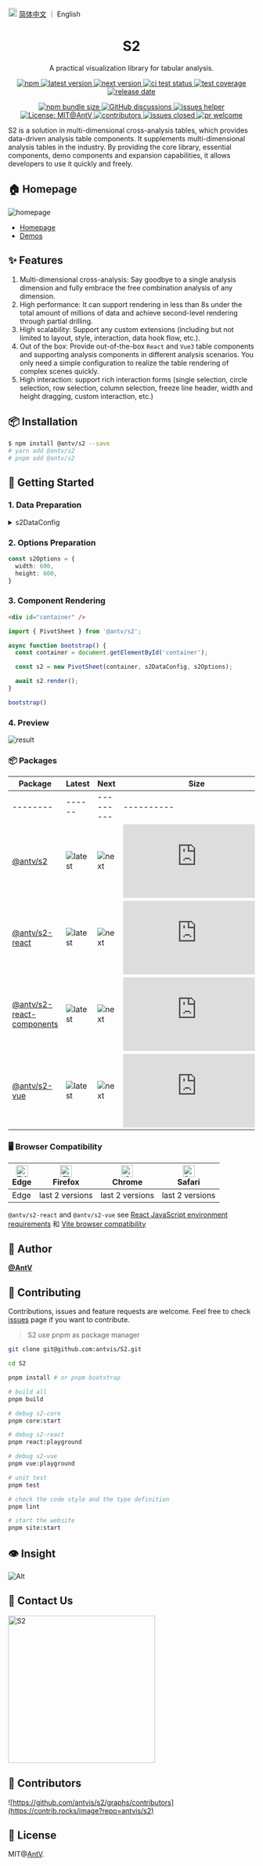 <img src="https://gw.alipayobjects.com/zos/antfincdn/R8sN%24GNdh6/language.svg" width="18" alt="language" />  [简体中文](./README.md) ｜
English

<h1 align="center">S2</h1>

<div align="center">

A practical visualization library for tabular analysis.

<p>
  <a href="https://www.npmjs.com/package/@antv/s2" title="npm">
    <img src="https://img.shields.io/npm/dm/@antv/s2.svg" alt="npm"/>
  </a>
  <a href="https://www.npmjs.com/package/@antv/s2" target="_blank">
    <img src="https://img.shields.io/npm/v/@antv/s2/latest.svg?logo=npm" alt="latest version">
  </a>
  <a href="https://www.npmjs.com/package/@antv/s2" target="_blank">
    <img  src="https://img.shields.io/npm/v/@antv/s2/next.svg?logo=npm" alt="next version">
  </a>
   <a href="https://github.com/antvis/S2/actions/workflows/test.yml" target="_blank">
    <img src="https://github.com/antvis/S2/actions/workflows/test.yml/badge.svg" alt="ci test status"/>
  </a>
  <a href="https://codecov.io/gh/antvis/S2" target="_blank">
    <img src="https://codecov.io/gh/antvis/S2/branch/next/graph/badge.svg" alt="test coverage"/>
  </a>
  <a href="https://github.com/antvis/S2/releases" target="_blank">
    <img src="https://img.shields.io/github/release-date/antvis/S2" alt="release date"/>
  </a>
</p>

<p>
  <a href="https://www.npmjs.com/package/@antv/s2" target="_blank">
    <img src="https://img.badgesize.io/https:/unpkg.com/@antv/s2/dist/s2.min.js?label=gzip%20size&compression=gzip" alt="npm bundle size" />
  </a>
  <a href="https://github.com/antvis/S2/discussions" target="_blank">
    <img src="https://img.shields.io/badge/discussions-on%20github-blue" alt="GitHub discussions"/>
  </a>
  <a href="https://github.com/actions-cool/issues-helper" target="_blank">
    <img src="https://img.shields.io/badge/using-issues--helper-blueviolet" alt="issues helper"/>
  </a>
  <a href="https://github.com/antvis/S2/blob/next/LICENSE" target="_blank">
    <img src="https://img.shields.io/badge/License-MIT@AntV-yellow.svg" alt="License: MIT@AntV" />
  </a>
  <a href="https://github.com/antvis/S2/graphs/contributors" target="_blank">
    <img src="https://img.shields.io/github/contributors/antvis/S2" alt="contributors"/>
  <a/>
  <a href="https://github.com/antvis/S2/issues?q=is%3Aissue+sort%3Aupdated-desc+is%3Aclosed" >
    <img src="https://img.shields.io/github/issues-closed/antvis/S2" alt="issues closed"/>
  <a/>
  <a href="https://github.com/antvis/S2/pulls" target="_blank">
    <img src="https://img.shields.io/badge/PRs-Welcome-brightgreen.svg" alt="pr welcome"/>
  <a/>
</p>

</div>

S2 is a solution in multi-dimensional cross-analysis tables, which provides data-driven analysis table components.
 It supplements multi-dimensional analysis tables in the industry. By providing the core library, essential components,
demo components and expansion capabilities, it allows developers to use it quickly and freely.

## 🏠 Homepage

![homepage](https://gw.alipayobjects.com/zos/antfincdn/6R5Koawk9L/huaban%2525202.png)

* [Homepage](https://s2.antv.antgroup.com/en)
* [Demos](https://s2.antv.antgroup.com/en/examples)

## ✨ Features

1. Multi-dimensional cross-analysis: Say goodbye to a single analysis dimension and fully embrace the free combination analysis of any dimension.
2. High performance: It can support rendering in less than 8s under the total amount of millions of data and achieve second-level rendering through partial drilling.
3. High scalability: Support any custom extensions (including but not limited to layout, style, interaction, data hook flow, etc.).
4. Out of the box: Provide out-of-the-box `React` and `Vue3` table components and supporting analysis components in different analysis scenarios. You only need a simple configuration to realize the table rendering
 of complex scenes quickly.
5. High interaction: support rich interaction forms (single selection, circle selection, row selection, column selection, freeze line header, width and height dragging, custom interaction, etc.)

## 📦 Installation

```bash
$ npm install @antv/s2 --save
# yarn add @antv/s2
# pnpm add @antv/s2
```

## 🔨 Getting Started

### 1. Data Preparation

<details>
  <summary>s2DataConfig</summary>

```ts
const s2DataConfig = {
  fields: {
    rows: ['province', 'city'],
    columns: ['type'],
    values: ['price'],
  },
  data: [
     {
      province: '浙江',
      city: '杭州',
      type: '笔',
      price: '1',
    },
    {
      province: '浙江',
      city: '杭州',
      type: '纸张',
      price: '2',
    },
    {
      province: '浙江',
      city: '舟山',
      type: '笔',
      price: '17',
    },
    {
      province: '浙江',
      city: '舟山',
      type: '纸张',
      price: '0.5',
    },
    {
      province: '吉林',
      city: '长春',
      type: '笔',
      price: '8',
    },
    {
      province: '吉林',
      city: '白山',
      type: '笔',
      price: '9',
    },
    {
      province: '吉林',
      city: '长春',
      type: ' 纸张',
      price: '3',
    },
    {
      province: '吉林',
      city: '白山',
      type: '纸张',
      price: '1',
    },
  ],
  meta: [
    {
      field: 'price',
      name: '价格',
    },
    {
      field: 'province',
      name: '省份',
    },
    {
      field: 'city',
      name: '城市',
    },
    {
      field: 'type',
      name: '类别',
    },
    {
      field: 'sub_type',
      name: '子类别',
    },
  ],
};
```

</details>

### 2.  Options Preparation

```ts
const s2Options = {
  width: 600,
  height: 600,
}
```

### 3. Component Rendering

```html
<div id="container" />
```

```ts
import { PivotSheet } from '@antv/s2';

async function bootstrap() {
  const container = document.getElementById('container');

  const s2 = new PivotSheet(container, s2DataConfig, s2Options);

  await s2.render();
}

bootstrap()
```

### 4. Preview

![result](https://mdn.alipayobjects.com/huamei_qa8qxu/afts/img/A*aTPcT4aKOq4AAAAAAAAAAAAADmJ7AQ/original)

### 📦 Packages

| Package  | Latest | Next | Size   | Download     |
| - | - | - | - | - |
| -------- | ------ | --------- | ----------  | ------ |
| [@antv/s2](https://github.com/antvis/S2/tree/next/packages/s2-core)        | ![latest](https://img.shields.io/npm/v/@antv/s2/latest.svg?logo=npm) |  ![next](https://img.shields.io/npm/v/@antv/s2/next.svg?logo=npm)  | ![size](https://img.badgesize.io/https:/unpkg.com/@antv/s2@latest/dist/index.min.js?label=gzip%20size&compression=gzip)       | ![download](https://img.shields.io/npm/dm/@antv/s2.svg?logo=npm)       |
| [@antv/s2-react](https://github.com/antvis/S2/tree/next/packages/s2-react) | ![latest](https://img.shields.io/npm/v/@antv/s2-react/latest.svg?logo=npm) | ![next](https://img.shields.io/npm/v/@antv/s2-react/next.svg?logo=npm)| ![size](https://img.badgesize.io/https:/unpkg.com/@antv/s2-react@latest/dist/index.min.js?label=gzip%20size&compression=gzip) | ![download](https://img.shields.io/npm/dm/@antv/s2-react.svg?logo=npm) |
| [@antv/s2-react-components](https://github.com/antvis/S2/tree/next/packages/s2-react-components) | ![latest](https://img.shields.io/npm/v/@antv/s2-react-components/latest.svg?logo=npm) | ![next](https://img.shields.io/npm/v/@antv/s2-react-components/next.svg?logo=npm)| ![size](https://img.badgesize.io/https:/unpkg.com/@antv/s2-react-components@latest/dist/index.min.js?label=gzip%20size&compression=gzip) | ![download](https://img.shields.io/npm/dm/@antv/s2-react-components.svg?logo=npm) |
| [@antv/s2-vue](https://github.com/antvis/S2/tree/next/packages/s2-vue)     | ![latest](https://img.shields.io/npm/v/@antv/s2-vue/latest.svg?logo=npm)   | ![next](https://img.shields.io/npm/v/@antv/s2-vue/next.svg?logo=npm) | ![size](https://img.badgesize.io/https:/unpkg.com/@antv/s2-vue@latest/dist/index.min.js?label=gzip%20size&compression=gzip)   | ![download](https://img.shields.io/npm/dm/@antv/s2-vue.svg?logo=npm)   |

### 🖥️ Browser Compatibility

| [<img src="https://raw.githubusercontent.com/alrra/browser-logos/master/src/edge/edge_48x48.png" alt="Edge" width="24px" height="24px" />](http://godban.github.io/browsers-support-badges/)<br>Edge | [<img src="https://raw.githubusercontent.com/alrra/browser-logos/master/src/firefox/firefox_48x48.png" alt="Firefox" width="24px" height="24px" />](http://godban.github.io/browsers-support-badges/)<br>Firefox | [<img src="https://raw.githubusercontent.com/alrra/browser-logos/master/src/chrome/chrome_48x48.png" alt="Chrome" width="24px" height="24px" />](http://godban.github.io/browsers-support-badges/)<br>Chrome | [<img src="https://raw.githubusercontent.com/alrra/browser-logos/master/src/safari/safari_48x48.png" alt="Safari" width="24px" height="24px" />](http://godban.github.io/browsers-support-badges/)<br>Safari |
| --- |  --- | --- | --- |
| Edge | last 2 versions | last 2 versions | last 2 versions |

`@antv/s2-react` and `@antv/s2-vue` see [React JavaScript environment requirements](https://zh-hans.reactjs.org/docs/javascript-environment-requirements.html) 和 [Vite browser compatibility](https://cn.vitejs.dev/guide/build.html#browser-compatibility)

## 👤 Author

[**@AntV**](https://github.com/orgs/antvis/people)

## 🤝 Contributing

Contributions, issues and feature requests are welcome.
Feel free to check [issues](https://github.com/antvis/S2/issues) page if you want to contribute.

> S2 use pnpm as package manager

```bash
git clone git@github.com:antvis/S2.git

cd S2

pnpm install # or pnpm bootstrap

# build all
pnpm build

# debug s2-core
pnpm core:start

# debug s2-react
pnpm react:playground

# debug s2-vue
pnpm vue:playground

# unit test
pnpm test

# check the code style and the type definition
pnpm lint

# start the website
pnpm site:start
```

## 👁️ Insight

![Alt](https://repobeats.axiom.co/api/embed/ebb7eecb994dc0e3980044aefe43eb81302e3632.svg "Repobeats analytics image")

## 📧 Contact Us

<p>
  <a>
    <img width="300" height="auto" alt="S2" src="https://mdn.alipayobjects.com/huamei_qa8qxu/afts/img/A*2VvTSZmI4vYAAAAAAAAAAAAADmJ7AQ/original">
  </a>
</p>

## 👬 Contributors

![https://github.com/antvis/s2/graphs/contributors](https://contrib.rocks/image?repo=antvis/s2)

## 📄 License

MIT@[AntV](https://github.com/antvis).
